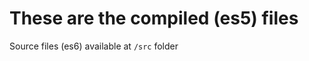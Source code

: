 These are the compiled (es5) files
==================================

Source files (es6) available at `/src` folder
